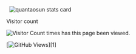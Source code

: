 <p>&nbsp;
<img align="center" src="https://github-readme-stats.vercel.app/api?username=quantaosun&show_icons=false&theme=tokyonight&title_color=6464c8&text_color=6464c8&bg_color=ffffff&hide_border=true" alt="quantaosun stats card" /></p>

<p>
  Visitor count
</p>

![Visitor Count](https://profile-counter.glitch.me/{username}/count.svg) times has this page been viewed.

[![GitHub Views](https://komarev.com/ghpvc/?username=natterstefan&color=FAC151)][1]




